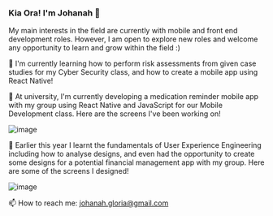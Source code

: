 ### Kia Ora! I'm Johanah 👋
My main interests in the field are currently with mobile and front end development roles. However, I am open to explore new roles and welcome any opportunity to learn and grow within the field :)

🌱 I'm currently learning how to perform risk assessments from given case studies for my Cyber Security class, and how to create a mobile app using React Native!

🔭 At university, I'm currently developing a medication reminder mobile app with my group using React Native and JavaScript for our Mobile Development class. Here are the screens I've been working on!

![image](https://user-images.githubusercontent.com/87348118/189780384-ae87ad5a-ffba-4851-b113-c228d93274f3.png)

🔭 Earlier this year I learnt the fundamentals of User Experience Engineering including how to analyse designs, and even had the opportunity to create some designs for a potential financial management app with my group. Here are some of the screens I designed!

![image](https://user-images.githubusercontent.com/87348118/169195336-e69e3c05-2b40-413f-b1c1-9494b20ffc3a.png)

📫 How to reach me: johanah.gloria@gmail.com
<!--
**johanahg/johanahg** is a ✨ _special_ ✨ repository because its `README.md` (this file) appears on your GitHub profile.

Here are some ideas to get you started:

- 🔭 I’m currently working on ...
- 🌱 I’m currently learning ...
- 👯 I’m looking to collaborate on ...
- 🤔 I’m looking for help with ...
- 💬 Ask me about ...
- 📫 How to reach me: ...
- 😄 Pronouns: ...
- ⚡ Fun fact: ...
-->
